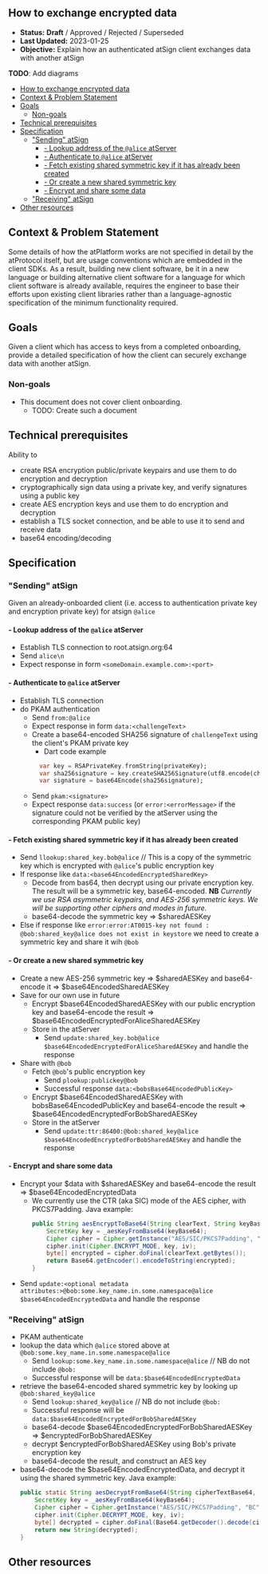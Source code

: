 ## How to exchange encrypted data

* **Status:** **Draft** / Approved / Rejected / Superseded
* **Last Updated:** 2023-01-25
* **Objective:** Explain how an authenticated atSign client exchanges data with another atSign

**TODO**: Add diagrams

<!-- TOC -->
  * [How to exchange encrypted data](#how-to-exchange-encrypted-data)
  * [Context & Problem Statement](#context--problem-statement)
  * [Goals](#goals)
    * [Non-goals](#non-goals)
  * [Technical prerequisites](#technical-prerequisites)
  * [Specification](#specification)
    * ["Sending" atSign](#-sending--atsign)
      * [- Lookup address of the `@alice` atServer](#--lookup-address-of-the-alice-atserver)
      * [- Authenticate to `@alice` atServer](#--authenticate-to-alice-atserver)
      * [- Fetch existing shared symmetric key if it has already been created](#--fetch-existing-shared-symmetric-key-if-it-has-already-been-created)
      * [- Or create a new shared symmetric key](#--or-create-a-new-shared-symmetric-key)
      * [- Encrypt and share some data](#--encrypt-and-share-some-data)
    * ["Receiving" atSign](#-receiving--atsign)
  * [Other resources](#other-resources)
<!-- TOC -->

## Context & Problem Statement

Some details of how the atPlatform works are not specified in detail by the atProtocol itself, but are
usage conventions which are embedded in the client SDKs. As a result, building new client software, be
it in a new language or building alternative client software for a language for which client software
is already available, requires the engineer to base their efforts upon existing client libraries rather
than a language-agnostic specification of the minimum functionality required.

## Goals

Given a client which has access to keys from a completed onboarding, provide a detailed specification
of how the client can securely exchange data with another atSign.

### Non-goals
- This document does not cover client onboarding. 
  - TODO: Create such a document

## Technical prerequisites
Ability to
- create RSA encryption public/private keypairs and use them to do encryption and decryption
- cryptographically sign data using a private key, and verify signatures using a public key
- create AES encryption keys and use them to do encryption and decryption
- establish a TLS socket connection, and be able to use it to send and receive data
- base64 encoding/decoding

## Specification
### "Sending" atSign
Given an already-onboarded client (i.e. access to authentication private key and encryption private key) for atsign 
`@alice`
#### - Lookup address of the `@alice` atServer
  - Establish TLS connection to root.atsign.org:64
  - Send `alice\n`
  - Expect response in form `<someDomain.example.com>:<port>`
#### - Authenticate to `@alice` atServer
  - Establish TLS connection 
  - do PKAM authentication
    - Send `from:@alice`
    - Expect response in form `data:<challengeText>`
    - Create a base64-encoded SHA256 signature of `challengeText` using the client's PKAM private key
      - Dart code example
      ```dart
        var key = RSAPrivateKey.fromString(privateKey);
        var sha256signature = key.createSHA256Signature(utf8.encode(challengeText) as Uint8List);
        var signature = base64Encode(sha256signature);
      ```
    - Send `pkam:<signature>`
    - Expect response `data:success` (or `error:<errorMessage>` if the signature could not be verified by the atServer
      using the corresponding PKAM public key)
#### - Fetch existing shared symmetric key if it has already been created
  - Send `llookup:shared_key.bob@alice` // This is a copy of the symmetric key which is encrypted with `@alice`'s 
    public encryption key
  - If response like `data:<base64EncodedEncryptedSharedKey>`
    - Decode from bas64, then decrypt using our private encryption key. The result will be a symmetric key, 
      base64-encoded. **NB** _Currently we use RSA asymmetric keypairs, and AES-256 symmetric keys. We will be 
      supporting other ciphers and modes in future._
    - base64-decode the symmetric key => $sharedAESKey
  - Else if response like `error:error:AT0015-key not found : @bob:shared_key@alice does not exist in keystore` we
    need to create a symmetric key and share it wih `@bob`
#### - Or create a new shared symmetric key
  - Create a new AES-256 symmetric key => $sharedAESKey and base64-encode it => $base64EncodedSharedAESKey
  - Save for our own use in future
    - Encrypt $base64EncodedSharedAESKey with our public encryption key and base64-encode the result => 
      $base64EncodedEncryptedForAliceSharedAESKey
    - Store in the atServer
      - Send `update:shared_key.bob@alice $base64EncodedEncryptedForAliceSharedAESKey` and handle the response
  - Share with `@bob`
    - Fetch `@bob`'s public encryption key
      - Send `plookup:publickey@bob`
      - Successful response `data:<bobsBase64EncodedPublicKey>`
    - Encrypt $base64EncodedSharedAESKey with bobsBase64EncodedPublicKey and base64-encode the result =>
      $base64EncodedEncryptedForBobSharedAESKey
    - Store in the atServer
      - Send `update:ttr:86400:@bob:shared_key@alice $base64EncodedEncryptedForBobSharedAESKey` and handle the 
        response
#### - Encrypt and share some data
  - Encrypt your $data with $sharedAESKey and base64-encode the result => $base64EncodedEncryptedData
    - We currently use the CTR (aka SIC) mode of the AES cipher, with PKCS7Padding. Java example:
      ```java
      public String aesEncryptToBase64(String clearText, String keyBase64, byte[] iv) {
          SecretKey key = _aesKeyFromBase64(keyBase64);
          Cipher cipher = Cipher.getInstance("AES/SIC/PKCS7Padding", "BC");
          cipher.init(Cipher.ENCRYPT_MODE, key, iv);
          byte[] encrypted = cipher.doFinal(clearText.getBytes());
          return Base64.getEncoder().encodeToString(encrypted);
      }
      ```
  - Send `update:<optional metadata attributes:>@bob:some.key_name.in.some.namespace@alice $base64EncodedEncryptedData` 
    and handle the response

### "Receiving" atSign
- PKAM authenticate
- lookup the data which `@alice` stored above at `@bob:some.key_name.in.some.namespace@alice`
  - Send `lookup:some.key_name.in.some.namespace@alice` // NB do not include `@bob:`
  - Successful response will be `data:$base64EncodedEncryptedData`
- retrieve the base64-encoded shared symmetric key by looking up `@bob:shared_key@alice`
  - Send `lookup:shared_key@alice` // NB do not include `@bob:`
  - Successful response will be `data:$base64EncodedEncryptedForBobSharedAESKey`
  - base64-decode $base64EncodedEncryptedForBobSharedAESKey => $encryptedForBobSharedAESKey
  - decrypt $encryptedForBobSharedAESKey using Bob's private encryption key
  - base64-decode the result, and construct an AES key
- base64-decode the $base64EncodedEncryptedData, and decrypt it using the shared symmetric key. Java example:
  ```java
  public static String aesDecryptFromBase64(String cipherTextBase64, String keyBase64, byte[] iv) {
      SecretKey key = _aesKeyFromBase64(keyBase64);
      Cipher cipher = Cipher.getInstance("AES/SIC/PKCS7Padding", "BC");
      cipher.init(Cipher.DECRYPT_MODE, key, iv);
      byte[] decrypted = cipher.doFinal(Base64.getDecoder().decode(cipherTextBase64));
      return new String(decrypted);
  }
  ```
## Other resources